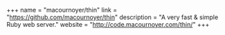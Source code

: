 +++
name = "macournoyer/thin"
link = "https://github.com/macournoyer/thin"
description = "A very fast & simple Ruby web server."
website = "http://code.macournoyer.com/thin/"
+++
